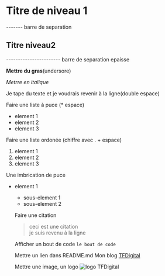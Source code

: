 # Titre de niveau 1

------- barre de separation

## Titre niveau2

----------------------- barre de separation epaisse

**Mettre du gras**(undersore)

_Metrre en italique_

Je tape du texte et je voudrais revenir à la ligne(double espace)

Faire une liste à puce (\* espace)

- element 1
- element 2
- element 3

Faire une liste ordonée (chiffre avec . + espace)

1. element 1
2. element 2
3. element 3

Une imbrication de puce

- element 1

  - sous-element 1
  - sous-element 2

  Faire une citation

  > ceci est une citation  
  > je suis revenu à la ligne

  Afficher un bout de code `le bout de code`

  Mettre un lien dans README.md
  Mon blog [TFDigital](https://tf-digital.go.yj.fr/)

  Mettre une image, un logo
  ![logo TFDigital](https://logo-tfdigital.jpg)
